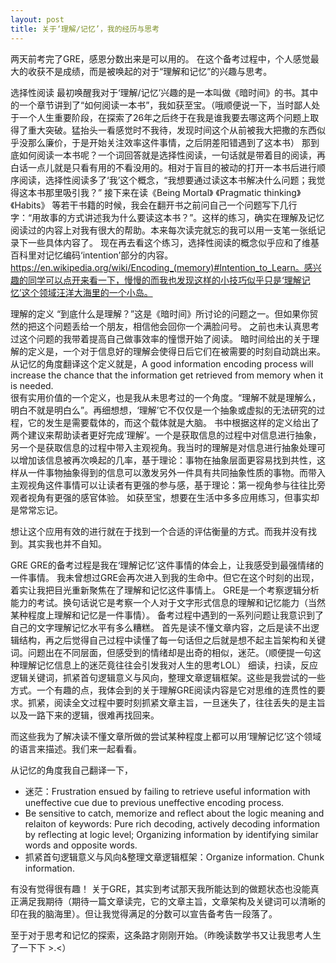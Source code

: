 ```yaml
---
layout: post
title: 关于‘理解/记忆’，我的经历与思考 
---
```

两天前考完了GRE，感恩分数出来是可以用的。
在这个备考过程中，个人感觉最大的收获不是成绩，而是被唤起的对于“理解和记忆”的兴趣与思考。

选择性阅读
最初唤醒我对于‘理解/记忆’兴趣的是一本叫做《暗时间》的书。其中的一个章节讲到了“如何阅读一本书”，我如获至宝。（哦顺便说一下，当时鄙人处于一个人生重要阶段，在探索了26年之后终于在我是谁我要去哪这两个问题上取得了重大突破。猛抬头一看感觉时不我待，发现时间这个从前被我大把撒的东西似乎没那么廉价，于是开始关注效率这件事情，之后阴差阳错遇到了这本书）
那到底如何阅读一本书呢？一个词回答就是选择性阅读，一句话就是带着目的阅读，再白话一点儿就是只看有用的不看没用的。相对于盲目的被动的打开一本书后进行顺序阅读，选择性阅读多了‘我’这个概念，“我想要通过读这本书解决什么问题；我觉得这本书那里吸引我？”
接下来在读《Being Mortal》 《Pragmatic thinking》 《Habits》 等若干书籍的时候，我会在翻开书之前问自己一个问题写下几行字：“用故事的方式讲述我为什么要读这本书？”。这样的练习，确实在理解及记忆阅读过的内容上对我有很大的帮助。本来每次读完就忘的我可以用一支笔一张纸记录下一些具体内容了。
现在再去看这个练习，选择性阅读的概念似乎应和了维基百科里对记忆编码‘intention’部分的内容。https://en.wikipedia.org/wiki/Encoding_(memory)#Intention_to_Learn。感兴趣的同学可以点开来看一下，慢慢的而我也发现这样的小技巧似乎只是‘理解记忆’这个领域汪洋大海里的一个小岛。

理解的定义
“到底什么是理解？”这是《暗时间》所讨论的问题之一。但如果你贸然的把这个问题丢给一个朋友，相信他会回你一个满脸问号。
之前也未认真思考过这个问题的我带着提高自己做事效率的憧憬开始了阅读。
暗时间给出的关于理解的定义是，一个对于信息好的理解会使得日后它们在被需要的时刻自动跳出来。
从记忆的角度翻译这个定义就是，A good information encoding process will increase the chance that the information get retrieved from memory when it is needed.  
很有实用价值的一个定义，也是我从未思考过的一个角度。“理解不就是理解么，明白不就是明白么”。再细想想，‘理解’它不仅仅是一个抽象或虚拟的无法研究的过程，它的发生是需要载体的，而这个载体就是大脑。
书中根据这样的定义给出了两个建议来帮助读者更好完成‘理解’。一个是获取信息的过程中对信息进行抽象，另一个是获取信息的过程中带入主观视角。我当时的理解是对信息进行抽象处理可以增加该信息被再次唤起的几率，基于理论：事物在抽象层面更容易找到共性，这样从一件事物抽象得到的信息可以激发另外一件具有共同抽象性质的事物。而带入主观视角这件事情可以让读者有更强的参与感，基于理论：第一视角参与往往比旁观者视角有更强的感官体验。
如获至宝，想要在生活中多多应用练习，但事实却是常常忘记。

想让这个应用有效的进行就在于找到一个合适的评估衡量的方式。而我并没有找到。其实我也并不自知。

GRE
GRE的备考过程是我在‘理解记忆’这件事情的体会上，让我感受到最强情绪的一件事情。
我未曾想过GRE会再次进入到我的生命中。但它在这个时刻的出现，着实让我把目光重新聚焦在了理解和记忆这件事情上。
GRE是一个考察逻辑分析能力的考试。换句话说它是考察一个人对于文字形式信息的理解和记忆能力（当然某种程度上理解和记忆是一件事情）。
备考过程中遇到的一系列问题让我意识到了自己的文字理解记忆水平有多么糟糕。
首先是读不懂文章内容，之后是读不出逻辑结构，再之后觉得自己过程中读懂了每一句话但之后就是想不起主旨架构和关键词。问题出在不同层面，但感受到的情绪却是出奇的相似，迷茫。（顺便提一句这种理解记忆信息上的迷茫竟往往会引发我对人生的思考LOL）
细读，扫读，反应逻辑关键词，抓紧首句逻辑意义与风向，整理文章逻辑框架。这些是我尝试的一些方式。一个有趣的点，我体会到的关于理解GRE阅读内容是它对思维的连贯性的要求。抓紧，阅读全文过程中要时刻抓紧文章主旨，一旦迷失了，往往丢失的是主旨以及一路下来的逻辑，很难再找回来。

而这些我为了解决读不懂文章所做的尝试某种程度上都可以用‘理解记忆’这个领域的语言来描述。我们来一起看看。

从记忆的角度我自己翻译一下，
- 迷茫：Frustration ensued by failing to retrieve useful information with uneffective cue due to previous uneffective encoding process. 
- Be sensitive to catch, memorize and reflect about the logic meaning and relaiton of keywords: Pure rich decoding, actively decoding information by reflecting at logic level; Organizing information by identifying similar words and opposite words.  
- 抓紧首句逻辑意义与风向&整理文章逻辑框架：Organize information. Chunk information. 

有没有觉得很有趣！
关于GRE，其实到考试那天我所能达到的做题状态也没能真正满足我期待（期待一篇文章读完，它的文章主旨，文章架构及关键词可以清晰的印在我的脑海里）。但让我觉得满足的分数可以宣告备考告一段落了。

至于对于思考和记忆的探索，这条路才刚刚开始。（昨晚读数学书又让我思考人生了一下下 >.<）